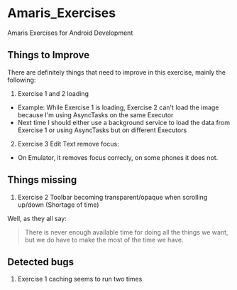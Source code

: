 # Amaris_Exercises
Amaris Exercises for Android Development

## Things to Improve

There are definitely things that need to improve in this exercise, mainly the following:

1. Exercise 1 and 2 loading
  * Example: While Exercise 1 is loading, Exercise 2 can't load the image because I'm using AsyncTasks on the same Executor
  * Next time I should either use a background service to load the data from Exercise 1 or using AsyncTasks but on different Executors

2. Exercise 3 Edit Text remove focus:
  * On Emulator, it removes focus correcly, on some phones it does not.

## Things missing

1. Exercise 2 Toolbar becoming transparent/opaque when scrolling up/down (Shortage of time)

Well, as they all say:

> There is never enough available time for doing all the things we want, but we do have to make the most of the time we have.

## Detected bugs
1. Exercise 1 caching seems to run two times
